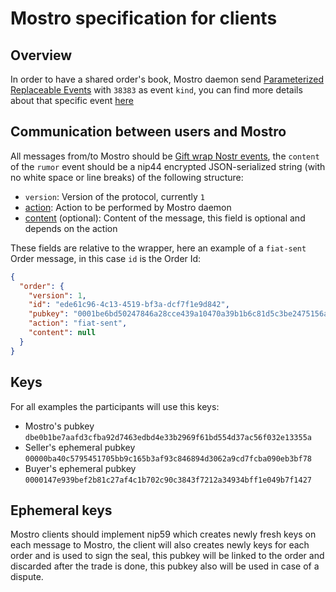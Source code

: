 # Mostro specification for clients

## Overview

In order to have a shared order's book, Mostro daemon send [Parameterized Replaceable Events](https://github.com/nostr-protocol/nips/blob/master/01.md#kinds) with `38383` as event `kind`, you can find more details about that specific event [here](./order-event.md)

## Communication between users and Mostro

All messages from/to Mostro should be [Gift wrap Nostr events](https://github.com/nostr-protocol/nips/blob/master/59.md), the `content` of the `rumor` event should be a nip44 encrypted JSON-serialized string (with no white space or line breaks) of the following structure:

- `version`: Version of the protocol, currently `1`
- [action](https://docs.rs/mostro-core/latest/mostro_core/message/enum.Action.html): Action to be performed by Mostro daemon
- [content](https://docs.rs/mostro-core/latest/mostro_core/message/enum.Content.html) (optional): Content of the message, this field is optional and depends on the action

These fields are relative to the wrapper, here an example of a `fiat-sent` Order message, in this case `id` is the Order Id:

```json
{
  "order": {
    "version": 1,
    "id": "ede61c96-4c13-4519-bf3a-dcf7f1e9d842",
    "pubkey": "0001be6bd50247846a28cce439a10470a39b1b6c81d5c3be2475156a413e1e3a",
    "action": "fiat-sent",
    "content": null
  }
}
```

## Keys

For all examples the participants will use this keys:

- Mostro's pubkey `dbe0b1be7aafd3cfba92d7463edbd4e33b2969f61bd554d37ac56f032e13355a`
- Seller's ephemeral pubkey `00000ba40c5795451705bb9c165b3af93c846894d3062a9cd7fcba090eb3bf78`
- Buyer's ephemeral pubkey `0000147e939bef2b81c27af4c1b702c90c3843f7212a34934bff1e049b7f1427`

## Ephemeral keys

Mostro clients should implement nip59 which creates newly fresh keys on each message to Mostro, the client will also creates newly keys for each order and is used to sign the seal, this pubkey will be linked to the order and discarded after the trade is done, this pubkey also will be used in case of a dispute.
